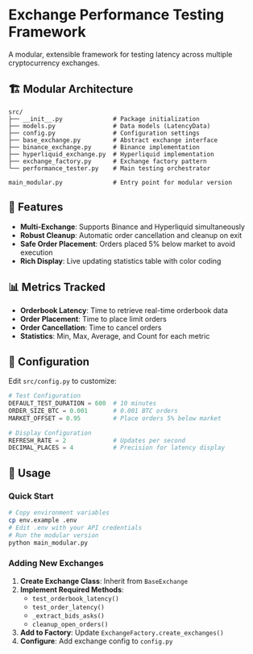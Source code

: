 # Exchange Performance Testing Framework

A modular, extensible framework for testing latency across multiple cryptocurrency exchanges.

## 🏗️ **Modular Architecture**

```
src/
├── __init__.py              # Package initialization
├── models.py                # Data models (LatencyData)
├── config.py                # Configuration settings
├── base_exchange.py         # Abstract exchange interface
├── binance_exchange.py      # Binance implementation
├── hyperliquid_exchange.py  # Hyperliquid implementation
├── exchange_factory.py      # Exchange factory pattern
└── performance_tester.py    # Main testing orchestrator

main_modular.py              # Entry point for modular version
```

## 🚀 **Features**

- **Multi-Exchange**: Supports Binance and Hyperliquid simultaneously
- **Robust Cleanup**: Automatic order cancellation and cleanup on exit
- **Safe Order Placement**: Orders placed 5% below market to avoid execution
- **Rich Display**: Live updating statistics table with color coding

## 📊 **Metrics Tracked**

- **Orderbook Latency**: Time to retrieve real-time orderbook data
- **Order Placement**: Time to place limit orders
- **Order Cancellation**: Time to cancel orders
- **Statistics**: Min, Max, Average, and Count for each metric

## 🔧 **Configuration**

Edit `src/config.py` to customize:

```python
# Test Configuration
DEFAULT_TEST_DURATION = 600  # 10 minutes
ORDER_SIZE_BTC = 0.001       # 0.001 BTC orders
MARKET_OFFSET = 0.95         # Place orders 5% below market

# Display Configuration
REFRESH_RATE = 2             # Updates per second
DECIMAL_PLACES = 4           # Precision for latency display
```

## 🌟 **Usage**

### Quick Start
```bash
# Copy environment variables
cp env.example .env
# Edit .env with your API credentials
# Run the modular version
python main_modular.py
```

### Adding New Exchanges

1. **Create Exchange Class**: Inherit from `BaseExchange`
2. **Implement Required Methods**:
   - `test_orderbook_latency()`
   - `test_order_latency()`
   - `_extract_bids_asks()`
   - `cleanup_open_orders()`
3. **Add to Factory**: Update `ExchangeFactory.create_exchanges()`
4. **Configure**: Add exchange config to `config.py`